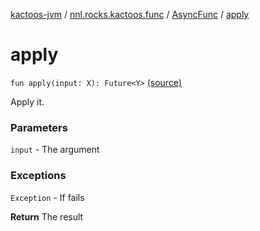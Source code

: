 [kactoos-jvm](../../index.md) / [nnl.rocks.kactoos.func](../index.md) / [AsyncFunc](index.md) / [apply](.)

# apply

`fun apply(input: X): Future<Y>` [(source)](https://github.com/neonailol/kactoos/blob/master/kactoos-jvm/src/main/kotlin/nnl/rocks/kactoos/func/AsyncFunc.kt#L69)

Apply it.

### Parameters

`input` - The argument

### Exceptions

`Exception` - If fails

**Return**
The result

